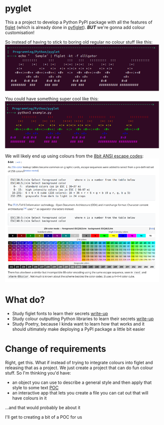 # pyglet

This a a project to develop a Python PyPI package with all the features of [figlet](http://www.figlet.org/) (which is already done in [pyfiglet](https://pypi.org/project/pyfiglet/)). **_BUT_** we're gonna add colour customisation!

So instead of having to stick to boring old regular no colour stuff like this:  
![showing plain figlet](./README_IMGS/plain_figlet.png)

You could have something super cool like this:  
![showing colourful figlet](./README_IMGS/colourful_figlet.png)

We will likely end up using colours from the [8bit ANSI escape codes](https://en.wikipedia.org/wiki/ANSI_escape_code):  
![ANSI escape codes](./README_IMGS/8bit-colour-ref.png)

# What do?
* Study figlet fonts to learn their secrets [write-up](./Notes/figlet.md)
* Study colour outputting Python libraries to learn their secrets [write-up](./Notes/colour_output.md)
* Study Poetry, because I kinda want to learn how that works and it should ultimately make deploying a PyPI package a little bit easier

# Change of requirements

Right, get this. What if instead of trying to integrate colours into figlet and releasing that as a project. We just create a project that can do fun colour stuff. So I'm thinking you'd have:
* an object you can use to describe a general style and then apply that style to some text [POC](./POCs/ansi_codes.py)
* an interactive app that lets you create a file you can cat out that will have colours in it

...and that would probably be about it

I'll get to creating a bit of a POC for us